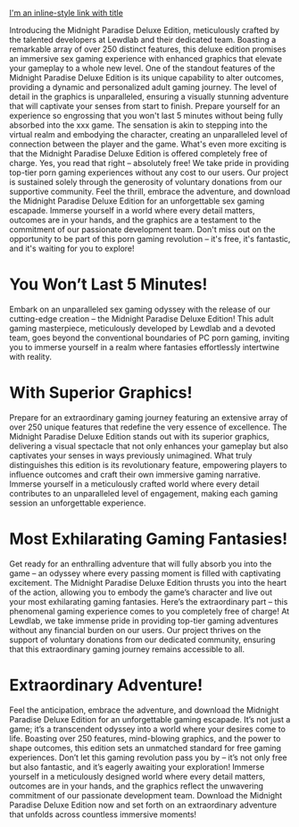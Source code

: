 [I'm an inline-style link with title](https://best.lewdzone.online "Best PC Porn Games 2023")

Introducing the Midnight Paradise Deluxe Edition, meticulously crafted by the talented developers at Lewdlab and their dedicated team. Boasting a remarkable array of over 250 distinct features, this deluxe edition promises an immersive sex gaming experience with enhanced graphics that elevate your gameplay to a whole new level. One of the standout features of the Midnight Paradise Deluxe Edition is its unique capability to alter outcomes, providing a dynamic and personalized adult gaming journey. The level of detail in the graphics is unparalleled, ensuring a visually stunning adventure that will captivate your senses from start to finish. Prepare yourself for an experience so engrossing that you won't last 5 minutes without being fully absorbed into the xxx game. The sensation is akin to stepping into the virtual realm and embodying the character, creating an unparalleled level of connection between the player and the game. What's even more exciting is that the Midnight Paradise Deluxe Edition is offered completely free of charge. Yes, you read that right – absolutely free! We take pride in providing top-tier porn gaming experiences without any cost to our users. Our project is sustained solely through the generosity of voluntary donations from our supportive community. Feel the thrill, embrace the adventure, and download the Midnight Paradise Deluxe Edition for an unforgettable sex gaming escapade. Immerse yourself in a world where every detail matters, outcomes are in your hands, and the graphics are a testament to the commitment of our passionate development team. Don't miss out on the opportunity to be part of this porn gaming revolution – it's free, it's fantastic, and it's waiting for you to explore!


# You Won’t Last 5 Minutes!

Embark on an unparalleled sex gaming odyssey with the release of our cutting-edge creation – the Midnight Paradise Deluxe Edition! This adult gaming masterpiece, meticulously developed by Lewdlab and a devoted team, goes beyond the conventional boundaries of PC porn gaming, inviting you to immerse yourself in a realm where fantasies effortlessly intertwine with reality.

# With Superior Graphics!

Prepare for an extraordinary gaming journey featuring an extensive array of over 250 unique features that redefine the very essence of excellence. The Midnight Paradise Deluxe Edition stands out with its superior graphics, delivering a visual spectacle that not only enhances your gameplay but also captivates your senses in ways previously unimagined.
What truly distinguishes this edition is its revolutionary feature, empowering players to influence outcomes and craft their own immersive gaming narrative. Immerse yourself in a meticulously crafted world where every detail contributes to an unparalleled level of engagement, making each gaming session an unforgettable experience.

# Most Exhilarating Gaming Fantasies!

Get ready for an enthralling adventure that will fully absorb you into the game – an odyssey where every passing moment is filled with captivating excitement. The Midnight Paradise Deluxe Edition thrusts you into the heart of the action, allowing you to embody the game’s character and live out your most exhilarating gaming fantasies.
Here’s the extraordinary part – this phenomenal gaming experience comes to you completely free of charge! At Lewdlab, we take immense pride in providing top-tier gaming adventures without any financial burden on our users. Our project thrives on the support of voluntary donations from our dedicated community, ensuring that this extraordinary gaming journey remains accessible to all.

# Extraordinary Adventure!

Feel the anticipation, embrace the adventure, and download the Midnight Paradise Deluxe Edition for an unforgettable gaming escapade. It’s not just a game; it’s a transcendent odyssey into a world where your desires come to life. Boasting over 250 features, mind-blowing graphics, and the power to shape outcomes, this edition sets an unmatched standard for free gaming experiences.
Don’t let this gaming revolution pass you by – it’s not only free but also fantastic, and it’s eagerly awaiting your exploration! Immerse yourself in a meticulously designed world where every detail matters, outcomes are in your hands, and the graphics reflect the unwavering commitment of our passionate development team. Download the Midnight Paradise Deluxe Edition now and set forth on an extraordinary adventure that unfolds across countless immersive moments!

